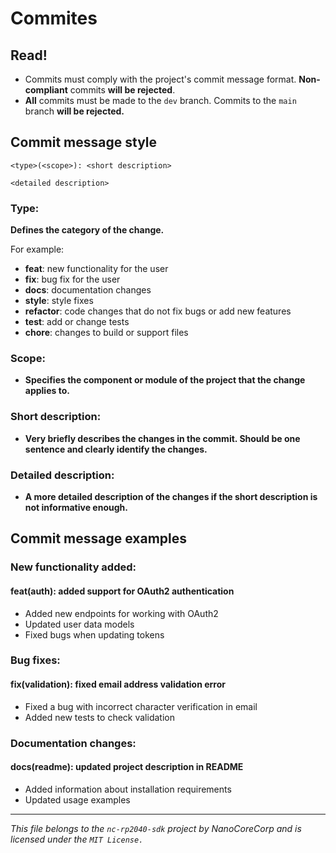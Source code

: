 # Commites
## Read!
- Commits must comply with the project's commit message format. **Non-compliant** commits **will be rejected**.
-  **All** commits must be made to the `dev` branch. Commits to the `main` branch **will be rejected.**

## Commit message style
```code
<type>(<scope>): <short description>

<detailed description>
```

### Type:
**Defines the category of the change.** 

For example:
- **feat**: new functionality for the user
- **fix**: bug fix for the user
- **docs**: documentation changes
- **style**: style fixes
- **refactor**: code changes that do not fix bugs or add new features
- **test**: add or change tests
- **chore**: changes to build or support files

### Scope:
- **Specifies the component or module of the project that the change applies to.**

### Short description:
- **Very briefly describes the changes in the commit. Should be one sentence and clearly identify the changes.**

### Detailed description:
- **A more detailed description of the changes if the short description is not informative enough.**


## Commit message examples
### New functionality added:
#### feat(auth): added support for OAuth2 authentication
- Added new endpoints for working with OAuth2
- Updated user data models
- Fixed bugs when updating tokens

### Bug fixes:

#### fix(validation): fixed email address validation error

- Fixed a bug with incorrect character verification in email
- Added new tests to check validation

### Documentation changes:

#### docs(readme): updated project description in README

- Added information about installation requirements
- Updated usage examples

---

*This file belongs to the `nc-rp2040-sdk` project by NanoCoreCorp and is licensed under the `MIT License.`*